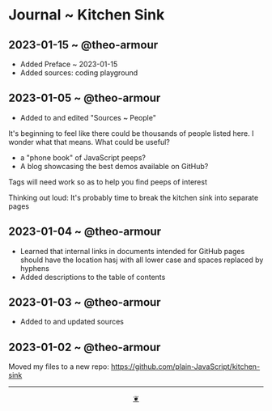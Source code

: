# Journal ~ Kitchen Sink


## 2023-01-15 ~ @theo-armour

* Added Preface ~ 2023-01-15
* Added sources: coding playground


## 2023-01-05 ~ @theo-armour

* Added to and edited "Sources ~ People"

It's beginning to feel like there could be thousands of people listed here. I wonder what that means. What could be useful?

* a "phone book" of JavaScript peeps?
* A blog showcasing the best demos available on GitHub?

Tags will need work so as to help you find peeps of interest

Thinking out loud: It's probably time to break the kitchen sink into separate pages


## 2023-01-04 ~ @theo-armour

* Learned that internal links in documents intended for GitHub pages should have the location hasj with all lower case and spaces replaced by hyphens
* Added descriptions to the table of contents


## 2023-01-03 ~ @theo-armour

* Added to and updated sources


## 2023-01-02 ~ @theo-armour

Moved my files to a new repo: https://github.com/plain-JavaScript/kitchen-sink


***

<center title="Hello! Click me to go up to the top" ><a class=aDingbat href=javascript:window.scrollTo(0,0);> ❦ </a></center>
